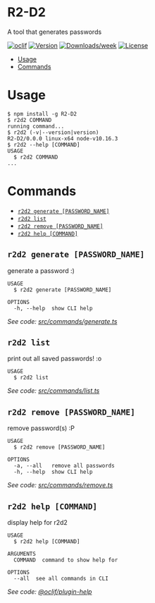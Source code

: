 R2-D2
=====

A tool that generates passwords

[![oclif](https://img.shields.io/badge/cli-oclif-brightgreen.svg)](https://oclif.io)
[![Version](https://img.shields.io/npm/v/R2-D2.svg)](https://npmjs.org/package/R2-D2)
[![Downloads/week](https://img.shields.io/npm/dw/R2-D2.svg)](https://npmjs.org/package/R2-D2)
[![License](https://img.shields.io/npm/l/R2-D2.svg)](https://github.com/lycb/R2-D2/blob/master/package.json)

<!-- toc -->
* [Usage](#usage)
* [Commands](#commands)
<!-- tocstop -->
# Usage
<!-- usage -->
```sh-session
$ npm install -g R2-D2
$ r2d2 COMMAND
running command...
$ r2d2 (-v|--version|version)
R2-D2/0.0.0 linux-x64 node-v10.16.3
$ r2d2 --help [COMMAND]
USAGE
  $ r2d2 COMMAND
...
```
<!-- usagestop -->
# Commands
<!-- commands -->
* [`r2d2 generate [PASSWORD_NAME]`](#r2d2-generate-password_name)
* [`r2d2 list`](#r2d2-list)
* [`r2d2 remove [PASSWORD_NAME]`](#r2d2-remove-password_name)
* [`r2d2 help [COMMAND]`](#r2d2-help-command)

## `r2d2 generate [PASSWORD_NAME]`

generate a password :)

```
USAGE
  $ r2d2 generate [PASSWORD_NAME]

OPTIONS
  -h, --help  show CLI help
```

_See code: [src/commands/generate.ts](https://github.com/lycb/R2-D2/blob/v0.0.0/src/commands/generate.ts)_


## `r2d2 list`

print out all saved passwords! :o

```
USAGE
  $ r2d2 list
```

_See code: [src/commands/list.ts](https://github.com/lycb/R2-D2/blob/v0.0.0/src/commands/list.ts)_

## `r2d2 remove [PASSWORD_NAME]`

remove password(s) :P

```
USAGE
  $ r2d2 remove [PASSWORD_NAME]

OPTIONS
  -a, --all   remove all passwords
  -h, --help  show CLI help
```

_See code: [src/commands/remove.ts](https://github.com/lycb/R2-D2/blob/v0.0.0/src/commands/remove.ts)_

## `r2d2 help [COMMAND]`

display help for r2d2

```
USAGE
  $ r2d2 help [COMMAND]

ARGUMENTS
  COMMAND  command to show help for

OPTIONS
  --all  see all commands in CLI
```

_See code: [@oclif/plugin-help](https://github.com/oclif/plugin-help/blob/v2.2.1/src/commands/help.ts)_
<!-- commandsstop -->


